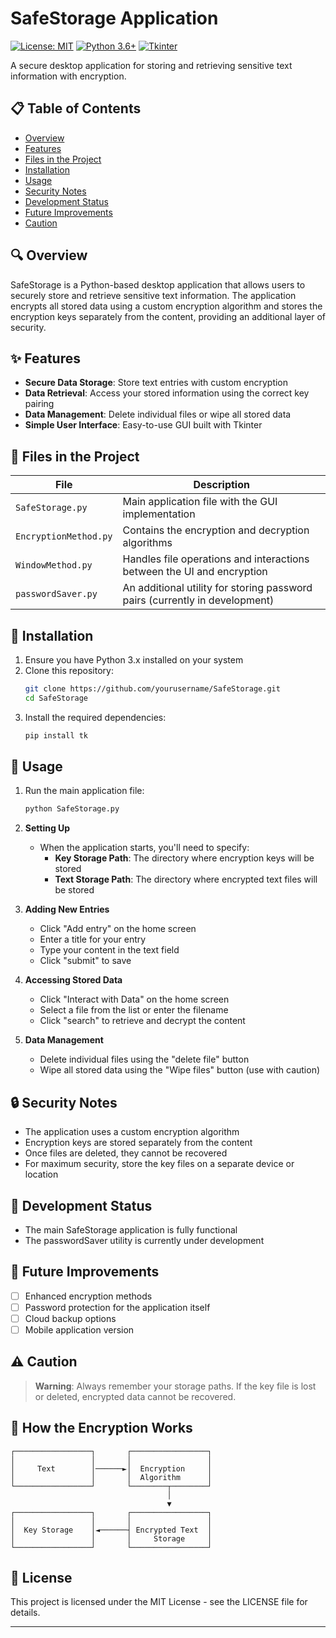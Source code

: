 # SafeStorage Application

[![License: MIT](https://img.shields.io/badge/License-MIT-yellow.svg)](https://opensource.org/licenses/MIT)
[![Python 3.6+](https://img.shields.io/badge/python-3.6+-blue.svg)](https://www.python.org/downloads/)
[![Tkinter](https://img.shields.io/badge/GUI-Tkinter-green.svg)](https://docs.python.org/3/library/tkinter.html)

A secure desktop application for storing and retrieving sensitive text information with encryption.

## 📋 Table of Contents
- [Overview](#overview)
- [Features](#features)
- [Files in the Project](#files-in-the-project)
- [Installation](#installation)
- [Usage](#usage)
- [Security Notes](#security-notes)
- [Development Status](#development-status)
- [Future Improvements](#future-improvements)
- [Caution](#caution)

## 🔍 Overview

SafeStorage is a Python-based desktop application that allows users to securely store and retrieve sensitive text information. The application encrypts all stored data using a custom encryption algorithm and stores the encryption keys separately from the content, providing an additional layer of security.

## ✨ Features

- **Secure Data Storage**: Store text entries with custom encryption
- **Data Retrieval**: Access your stored information using the correct key pairing
- **Data Management**: Delete individual files or wipe all stored data
- **Simple User Interface**: Easy-to-use GUI built with Tkinter

## 📁 Files in the Project

| File | Description |
|------|-------------|
| `SafeStorage.py` | Main application file with the GUI implementation |
| `EncryptionMethod.py` | Contains the encryption and decryption algorithms |
| `WindowMethod.py` | Handles file operations and interactions between the UI and encryption |
| `passwordSaver.py` | An additional utility for storing password pairs (currently in development) |

## 🚀 Installation

1. Ensure you have Python 3.x installed on your system
2. Clone this repository:
   ```bash
   git clone https://github.com/yourusername/SafeStorage.git
   cd SafeStorage
   ```
3. Install the required dependencies:
   ```bash
   pip install tk
   ```

## 📝 Usage

1. Run the main application file:
   ```bash
   python SafeStorage.py
   ```

2. **Setting Up**
   - When the application starts, you'll need to specify:
     - **Key Storage Path**: The directory where encryption keys will be stored
     - **Text Storage Path**: The directory where encrypted text files will be stored

3. **Adding New Entries**
   - Click "Add entry" on the home screen
   - Enter a title for your entry
   - Type your content in the text field
   - Click "submit" to save

4. **Accessing Stored Data**
   - Click "Interact with Data" on the home screen
   - Select a file from the list or enter the filename
   - Click "search" to retrieve and decrypt the content

5. **Data Management**
   - Delete individual files using the "delete file" button
   - Wipe all stored data using the "Wipe files" button (use with caution)

## 🔒 Security Notes

- The application uses a custom encryption algorithm
- Encryption keys are stored separately from the content
- Once files are deleted, they cannot be recovered
- For maximum security, store the key files on a separate device or location

## 🚧 Development Status

- The main SafeStorage application is fully functional
- The passwordSaver utility is currently under development

## 🔮 Future Improvements

- [ ] Enhanced encryption methods
- [ ] Password protection for the application itself
- [ ] Cloud backup options
- [ ] Mobile application version

## ⚠️ Caution

> **Warning**: Always remember your storage paths. If the key file is lost or deleted, encrypted data cannot be recovered.

## 🔄 How the Encryption Works

```
┌─────────────────┐       ┌─────────────────┐
│                 │       │                 │
│     Text        │──────►│  Encryption     │
│                 │       │  Algorithm      │
└─────────────────┘       └────────┬────────┘
                                   │
                                   ▼
┌─────────────────┐       ┌─────────────────┐
│                 │       │                 │
│  Key Storage    │◄──────┤ Encrypted Text  │
│                 │       │     Storage     │
└─────────────────┘       └─────────────────┘
```

## 📄 License

This project is licensed under the MIT License - see the LICENSE file for details.

---
